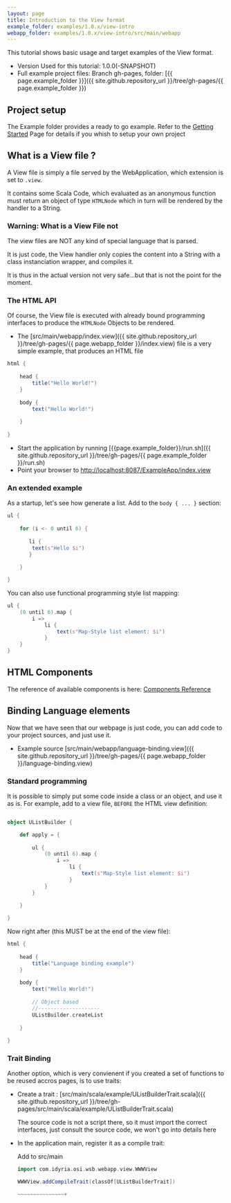 ```yaml
---
layout: page
title: Introduction to the View format
example_folder: examples/1.0.x/view-intro
webapp_folder: examples/1.0.x/view-intro/src/main/webapp
---
```


This tutorial shows basic usage and target examples of the View format.

- Version Used for this tutorial: 1.0.0(-SNAPSHOT)
- Full example project files: Branch gh-pages, folder: [{{ page.example_folder }}]({{ site.github.repository_url }}/tree/gh-pages/{{ page.example_folder }})


## Project setup 

The Example folder provides a ready to go example.
Refer to the [Getting Started](/wsb-webapp/gettingstarted.html) Page for details if you whish to setup your own project



## What is a View file ? 

A View file is simply a file served by the WebApplication, which extension is set to ``.view``.

It contains some Scala Code, which evaluated as an anonymous function must return an object of type ``HTMLNode`` which in turn will be rendered 
by the handler to a String.

### Warning: What is a View File not

The view files are NOT any kind of special language that is parsed.

 
It is just code, the View handler only copies the content into a String with a class instanciation wrapper, and compiles it.

It is thus in the actual version not very safe...but that is not the point for the moment. 

### The HTML API 

Of course, the View file is executed with already bound programming interfaces to produce the ``HTMLNode`` Objects to be rendered.

- The [src/main/webapp/index.view]({{ site.github.repository_url }}/tree/gh-pages/{{ page.webapp_folder }}/index.view) file is a very simple example, that produces an HTML file

~~~~~~~~~ scala 
html {
    
    head {
        title("Hello World!")
    }
    
    body {
        text("Hello World!")
        
    }
    
}
~~~~~~~~~~~~~~~~

- Start the application by running [{{page.example_folder}}/run.sh]({{ site.github.repository_url }}/tree/gh-pages/{{ page.example_folder }}/run.sh)
- Point your browser to [http://localhost:8087/ExampleApp/index.view](http://localhost:8087/ExampleApp/index.view)

### An extended example

As a startup, let's see how generate a list.
Add to the ``body { ... }`` section:

~~~~~~~~~ scala 
ul {
    
    for (i <- 0 until 6) {
        
       li {
        text(s"Hello $i")
       }
        
    }

}
~~~~~~~~~~~~~

You can also use functional programming style list mapping:

~~~~~~~~~ scala 
ul {
    (0 until 6).map { 
        i => 
            li {
                text(s"Map-Style list element: $i")
            }
    }
}
~~~~~~~~~~~~~


## HTML Components

The reference of available components is here: [Components Reference](/wsb-webapp/view/reference.html)


## Binding Language elements

Now that we have seen that our webpage is just code, you can add code to your project sources, and just use it.

- Example source [src/main/webapp/language-binding.view]({{ site.github.repository_url }}/tree/gh-pages/{{ page.webapp_folder }}/language-binding.view)


### Standard programming

It is possible to simply put some code inside a class or an object, and use it as is.
For example, add to a view file, `BEFORE` the HTML view definition:

~~~~~~~~~ scala 

object UListBuilder {

    def apply = {
        
        ul {
            (0 until 6).map { 
                i => 
                    li {
                        text(s"Map-Style list element: $i")
                    }
            }
        }
        
    }

}

~~~~~~~~~~~~~

Now right after (this MUST be at the end of the view file):

~~~~~~~~~ scala 
html {
    
    head {
        title("Language binding example")
    }
    
    body {
        text("Hello World!")
        
        // Object based
        //--------------------
        UListBuilder.createList
            
    }
    
}
~~~~~~~~~~~~~

### Trait Binding

Another option, which is very convienent if you created a set of functions to be reused accros pages, is to use traits:

- Create a trait : [src/main/scala/example/UListBuilderTrait.scala]({{ site.github.repository_url }}/tree/gh-pages/src/main/scala/example/UListBuilderTrait.scala)

    The source code is not a script there, so it must import the correct interfaces, just consult the source code, we won't go into details here

- In the application main, register it as a compile trait:

    Add to src/main
    
    ~~~~~~~~~ scala
    import com.idyria.osi.wsb.webapp.view.WWWView
    
    WWWView.addCompileTrait(classOf[UListBuilderTrait])
    
    ~~~~~~~~~~~~~~~+



